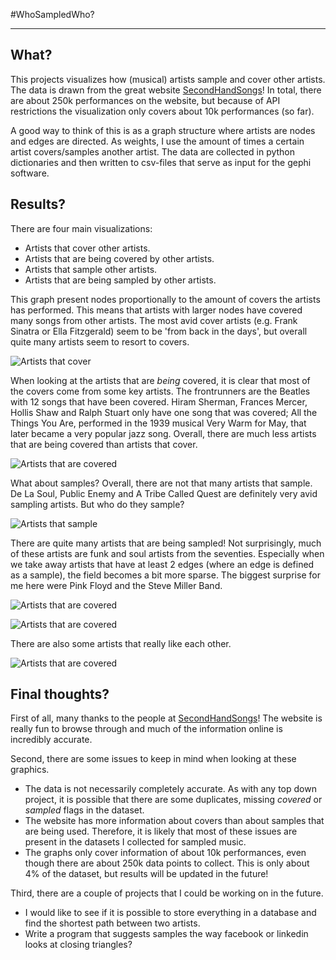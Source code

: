 #WhoSampledWho?
- - -

## What?

This projects visualizes how (musical) artists sample and cover other artists. The data is 
drawn from the great website [SecondHandSongs](http:www.secondhandsongs.com)! In total, there 
are about 250k performances on the website, but because of API restrictions the visualization 
only covers about 10k performances (so far). 

A good way to think of this is as a graph structure where artists are nodes and edges are 
directed. As weights, I use the amount of times a certain artist covers/samples another artist. 
The data are collected in python dictionaries and then written to csv-files that serve as input 
for the gephi software. 

## Results?

There are four main visualizations:
* Artists that cover other artists. 
* Artists that are being covered by other artists.
* Artists that sample other artists.
* Artists that are being sampled by other artists. 

This graph present nodes proportionally to the amount of covers the artists has performed. This means 
that artists with larger nodes have covered many songs from other artists. The most avid cover artists 
(e.g. Frank Sinatra or Ella Fitzgerald) seem to be 'from back in the days', but overall quite many artists 
seem to resort to covers.

![Artists that cover](https://raw.github.com/pdevlieger/WhoSampledWho/master/covers_10000.png)

When looking at the artists that are _being_ covered, it is clear that most of the covers come from some 
key artists. The frontrunners are the Beatles with 12 songs that have been covered. Hiram Sherman, 
Frances Mercer, Hollis Shaw and Ralph Stuart only have one song that was covered; All the Things You Are, 
performed in the 1939 musical Very Warm for May, that later became a very popular jazz song. Overall, there 
are much less artists that are being covered than artists that cover.

![Artists that are covered](https://raw.github.com/pdevlieger/WhoSampledWho/master/covered_10000.png)

What about samples? Overall, there are not that many artists that sample. De La Soul, Public Enemy and 
A Tribe Called Quest are definitely very avid sampling artists. But who do they sample?

![Artists that sample](https://raw.github.com/pdevlieger/WhoSampledWho/master/samples_10000.png)

There are quite many artists that are being sampled! Not surprisingly, much of these artists are funk and soul 
artists from the seventies. Especially when we take away artists that have at least 2 edges (where an edge is 
defined as a sample), the field becomes a bit more sparse. The biggest surprise for me here were Pink Floyd and 
the Steve Miller Band. 

![Artists that are covered](https://raw.github.com/pdevlieger/WhoSampledWho/master/sampled_10000.png)

![Artists that are covered](https://raw.github.com/pdevlieger/WhoSampledWho/master/sampled_10000_2edges.png)

There are also some artists that really like each other. 

![Artists that are covered](https://raw.github.com/pdevlieger/WhoSampledWho/master/turbonegro.png)
## Final thoughts?

First of all, many thanks to the people at [SecondHandSongs](http:www.secondhandsongs.com)! The 
website is really fun to browse through and much of the information online is incredibly accurate. 

Second, there are some issues to keep in mind when looking at these graphics. 
* The data is not necessarily completely accurate. As with any top down project, it is possible 
that there are some duplicates, missing _covered_ or _sampled_ flags in the dataset.
* The website has more information about covers than about samples that are being used. Therefore, 
it is likely that most of these issues are present in the datasets I collected for sampled music.
* The graphs only cover information of about 10k performances, even though there are about 250k 
data points to collect. This is only about 4% of the dataset, but results will be updated in the 
future!

Third, there are a couple of projects that I could be working on in the future.
* I would like to see if it is possible to store everything in a database and find the shortest 
path between two artists.
* Write a program that suggests samples the way facebook or linkedin looks at closing triangles?